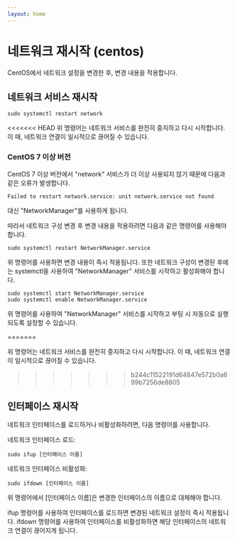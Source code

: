 ```yaml
---
layout: home
---
```


# 네트워크 재시작 (centos)

CentOS에서 네트워크 설정을 변경한 후, 변경 내용을 적용합니다.

## 네트워크 서비스 재시작

```
sudo systemctl restart network
```
<<<<<<< HEAD
위 명령어는 네트워크 서비스를 완전히 중지하고 다시 시작합니다. 이 때, 네트워크 연결이 일시적으로 끊어질 수 있습니다.

### CentOS 7 이상 버전
CentOS 7 이상 버전에서 "network" 서비스가 더 이상 사용되지 않기 때문에 다음과 같은 오류가 발생합니다. 

```
Failed to restart network.service: unit network.service not found
```

대신 "NetworkManager"를 사용하게 됩니다.

따라서 네트워크 구성 변경 후 변경 내용을 적용하려면 다음과 같은 명령어를 사용해야 합니다.

```
sudo systemctl restart NetworkManager.service
```

위 명령어를 사용하면 변경 내용이 즉시 적용됩니다. 또한 네트워크 구성이 변경된 후에는 systemctl을 사용하여 "NetworkManager" 서비스를 시작하고 활성화해야 합니다.

```
sudo systemctl start NetworkManager.service
sudo systemctl enable NetworkManager.service
```

위 명령어를 사용하여 "NetworkManager" 서비스를 시작하고 부팅 시 자동으로 실행되도록 설정할 수 있습니다.

=======

위 명령어는 네트워크 서비스를 완전히 중지하고 다시 시작합니다. 이 때, 네트워크 연결이 일시적으로 끊어질 수 있습니다.

>>>>>>> b244c11522191d64847e572b0a699b7256de8805
## 인터페이스 재시작
네트워크 인터페이스를 로드하거나 비활성화하려면, 다음 명령어를 사용합니다.

네트워크 인터페이스 로드:
```
sudo ifup [인터페이스 이름]
```

네트워크 인터페이스 비활성화:

```
sudo ifdown [인터페이스 이름]
```

위 명령어에서 [인터페이스 이름]은 변경한 인터페이스의 이름으로 대체해야 합니다.

ifup 명령어를 사용하여 인터페이스를 로드하면 변경된 네트워크 설정이 즉시 적용됩니다. ifdown 명령어를 사용하여 인터페이스를 비활성화하면 해당 인터페이스의 네트워크 연결이 끊어지게 됩니다.



